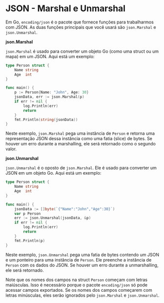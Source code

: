 # JSON - Marshal e Unmarshal

Em Go, `encoding/json` é o pacote que fornece funções para trabalharmos com JSON. As duas funções principais que você usará são `json.Marshal` e `json.Unmarshal`.

**json.Marshal**

`json.Marshal` é usado para converter um objeto Go (como uma struct ou um mapa) em um JSON. Aqui está um exemplo:

```go
type Person struct {
    Name string
    Age  int
}

func main() {
    p := Person{Name: "John", Age: 30}
    jsonData, err := json.Marshal(p)
    if err != nil {
        log.Println(err)
        return
    }
    fmt.Println(string(jsonData))
}
```

Neste exemplo, `json.Marshal` pega uma instância de `Person` e retorna uma representação JSON dessa instância como uma fatia (slice) de bytes. Se houver um erro durante a marshalling, ele será retornado como o segundo valor.

**json.Unmarshal**

`json.Unmarshal` é o oposto de `json.Marshal`. Ele é usado para converter um JSON em um objeto Go. Aqui está um exemplo:

```go
type Person struct {
    Name string
    Age  int
}

func main() {
    jsonData := []byte(`{"Name":"John","Age":30}`)
    var p Person
    err := json.Unmarshal(jsonData, &p)
    if err != nil {
        log.Println(err)
        return
    }
    fmt.Println(p)
}
```

Neste exemplo, `json.Unmarshal` pega uma fatia de bytes contendo um JSON e um ponteiro para uma instância de `Person`. Ele preenche a instância de `Person` com os dados do JSON. Se houver um erro durante a unmarshalling, ele será retornado.

Note que os nomes dos campos na struct `Person` começam com letras maiúsculas. Isso é necessário porque o pacote `encoding/json` só pode acessar campos exportados. Se os nomes dos campos começarem com letras minúsculas, eles serão ignorados pelo `json.Marshal` e `json.Unmarshal`.